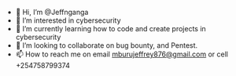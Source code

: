 - 👋 Hi, I’m @Jeffnganga
- 👀 I’m interested in cybersecurity
- 🌱 I’m currently learning how to code and create projects in cybersecurity
- 💞️ I’m looking to collaborate on bug bounty, and Pentest.
- 📫 How to reach me on email mburujeffrey876@gmail.com or cell +254758799374

<!---
Jeffnganga/Jeffnganga is a ✨ special ✨ repository because its `README.md` (this file) appears on your GitHub profile.
You can click the Preview link to take a look at your changes.
--->
